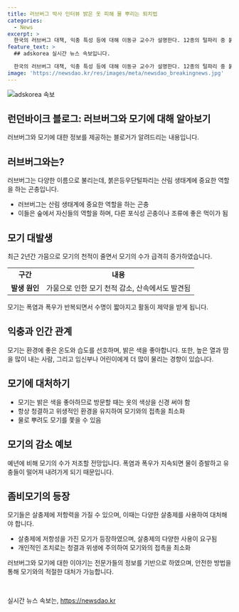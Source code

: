```yaml
---
title: 러브버그 박사 인터뷰 밝은 옷 피해 물 뿌리는 퇴치법
categories:
  - News
excerpt: >
  한국의 러브버그 대책, 익충 특성 등에 대해 이동규 교수가 설명한다. 12종의 털파리 중 붉은등우단털파리가 문제 산성충 자체는 생태계에서 중요한 역할을 함과 동시에 천적 때문에 조절되어야 하는데, 우드 디커더 약화와 인간의 활동으로 천적이 감소한 상태에서 폭염과 비가 지속되면 모기 수는 감소할 것으로 보인다.
feature_text: >
  ## adskorea 실시간 뉴스 속보입니다.

  한국의 러브버그 대책, 익충 특성 등에 대해 이동규 교수가 설명한다. 12종의 털파리 중 붉은등우단털파리가 문제 산성충 자체는 생태계에서 중요한 역할을 함과 동시에 천적 때문에 조절되어야 하는데, 우드 디커더 약화와 인간의 활동으로 천적이 감소한 상태에서 폭염과 비가 지속되면 모기 수는 감소할 것으로 보인다.
image: 'https://newsdao.kr/res/images/meta/newsdao_breakingnews.jpg'
---
```


<p><img src="https://newsdao.kr/res/images/meta/newsdao_breakingnews.jpg" alt="adskorea 속보" /></p>

<h2 data-ke-size="size26">런던바이크 블로그: 러브버그와 모기에 대해 알아보기</h2>

<p data-ke-size="size16">러브버그와 모기에 대한 정보를 제공하는 블로거가 알려드리는 내용입니다.</p>

<h2 data-ke-size="size24">러브버그와는?</h2>

<p data-ke-size="size16">러브버그는 다양한 이름으로 불리는데, 붉은등우단털파리는 산림 생태계에 중요한 역할을 하는 곤충입니다.</p>

<ul>
  <li>러브버그는 산림 생태계에 중요한 역할을 하는 곤충</li>
  <li>이들은 숲에서 자신들의 역할을 하며, 다른 포식성 곤충이나 조류에 좋은 먹이가 됨</li>
</ul>

<h2 data-ke-size="size24">모기 대발생</h2>

<p data-ke-size="size16">최근 2년간 가뭄으로 모기의 천적이 줄면서 모기의 수가 급격히 증가하였습니다.</p>

<table>
  <tr>
    <td style="text-align: center; height: 17px;"><b>구간</b></td>
    <td style="text-align: center; height: 17px;"><b>내용</b></td>
  </tr>
  <tr>
    <td style="text-align: center; height: 17px;"><b>발생 원인</b></td>
    <td>가뭄으로 인한 모기 천적 감소, 산속에서도 발견됨</td>
  </tr>
</table>

<p data-ke-size="size16">모기는 폭염과 폭우가 반복되면서 수명이 짧아지고 활동이 제약을 받게 됩니다.</p>

<h2 data-ke-size="size24">익충과 인간 관계</h2>

<p data-ke-size="size16">모기는 환경에 좋은 온도와 습도를 선호하며, 밝은 색을 좋아합니다. 또한, 높은 열과 땀을 많이 내는 사람, 그리고 임신부나 어린이에게 더 많이 물리는 경향이 있습니다.</p>

<h2 data-ke-size="size24">모기에 대처하기</h2>

<ul>
  <li>모기는 밝은 색을 좋아하므로 방문할 때는 옷의 색상을 신경 써야 함</li>
  <li>항상 청결하고 위생적인 환경을 유지하여 모기와의 접촉을 최소화</li>
  <li>물로 뿌려도 모기를 쫓을 수 있음</li>
</ul>

<h2 data-ke-size="size24">모기의 감소 예보</h2>

<p data-ke-size="size16">예년에 비해 모기의 수가 저조할 전망입니다. 폭염과 폭우가 지속되면 물이 증발하고 유충들이 떨어져 내려가게 되기 때문입니다.</p>

<h2 data-ke-size="size24">좀비모기의 등장</h2>

<p data-ke-size="size16">모기들은 살충제에 저항력을 가질 수 있으며, 이때는 다양한 살충제를 사용하여 대처해야 합니다.</p>

<ul>
  <li>살충제에 저항성을 가진 모기가 등장하였으며, 살충제의 다양한 사용이 요구됨</li>
  <li>개인적인 조치로는 청결과 위생에 주의하여 모기와의 접촉을 최소화</li>
</ul>

<p data-ke-size="size16">러브버그와 모기에 대한 이야기는 전문가들의 정보를 기반으로 하였으며, 안전한 방법을 통해 모기와의 적절한 대처가 가능합니다. </p>

<p data-ke-size="size16">&nbsp;</p>
실시간 뉴스 속보는, <a href="https://newsdao.kr" rel="dofollow">https://newsdao.kr</a>


